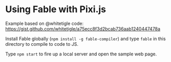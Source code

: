 # Using Fable with Pixi.js

Example based on @whitetigle code: https://gist.github.com/whitetigle/a75ecc8f3d2bcab736aab1240447478a

Install Fable globally (`npm install -g fable-compiler`) and type `fable`
in this directory to compile to code to JS.

Type `npm start` to fire up a local server and open the sample web page.
